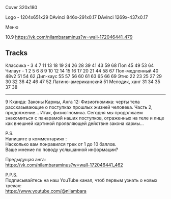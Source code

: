Cover 320x180

Logo - 1204x651x29
DAvinci 846x-291x0.17
DAvinci 1269x-437x0.17

Меню

10.9 https://vk.com/nilambaraminus?w=wall-172046441_479

## Tracks
Классика - 3 4 7 11 13 18 19 24 26 28 39 41 43 59 68
Поп 45 49 53 64 
Чилаут - 1 2 5 6 8 9 10 12 14 15 16 17 20 21 44 58 67
Поп-медленный 40 48v2 51 54 62
Дип-хаус 55 57 56 60 61 63 65 66 69
Этно 22 23 25 27 29 30 32 36 42 46 47 52
Латино-американский 51
Мелодик, ханг 31 34 35 37 38

---

9 Кханда: Законы Кармы, Анга 12: Физиогномика: черты тела рассказывающие о поступках прошлых жизней человека. Часть 2, продолжение...
Итак, физиогномика. Сегодня мы продолжаем знакомиться с панарамой наших поступков, отраженных на теле и лице как внешней картиной проявляющей действие закона кармы...
  
P.S.  
Напишите в комментариях :  
Насколько вам понравился трек от 1 до 10 баллов.  
Ваше мнение по поводу услышанной информации?  
  
Предыдущая анга:  
https://vk.com/nilambaraminus?w=wall-172046441_462
  
P.P.S.  
Подписывайтесь на наш YouTube канал, чтоб первым узнать о новых треках:  
https://www.youtube.com/@nilambara